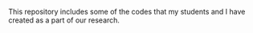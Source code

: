 This repository includes some of the codes that my students and I have created as a part of our research. 
